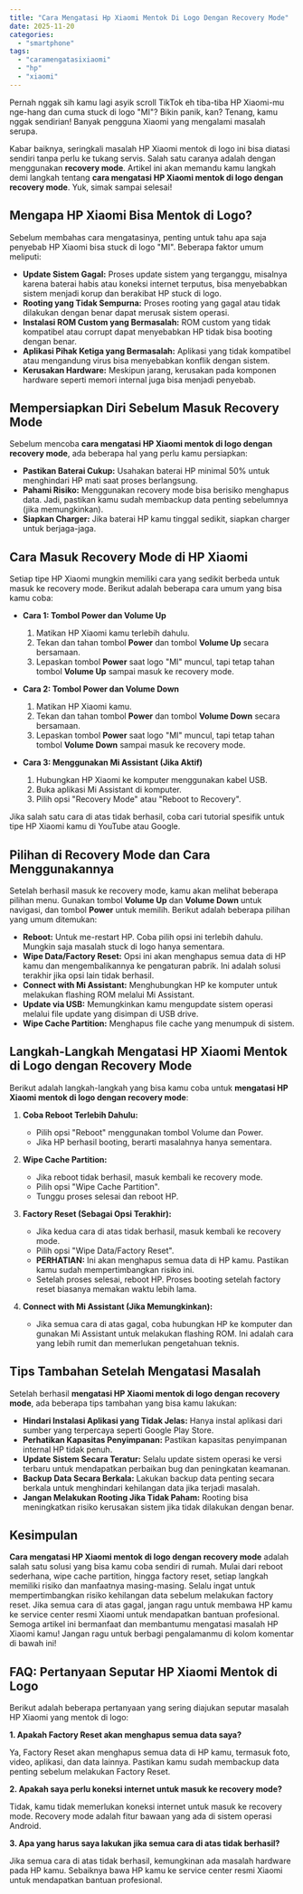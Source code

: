 ```yaml
---
title: "Cara Mengatasi Hp Xiaomi Mentok Di Logo Dengan Recovery Mode"
date: 2025-11-20
categories: 
  - "smartphone"
tags: 
  - "caramengatasixiaomi"
  - "hp"
  - "xiaomi"
---
```


Pernah nggak sih kamu lagi asyik scroll TikTok eh tiba-tiba HP Xiaomi-mu nge-hang dan cuma stuck di logo "MI"? Bikin panik, kan? Tenang, kamu nggak sendirian! Banyak pengguna Xiaomi yang mengalami masalah serupa.

Kabar baiknya, seringkali masalah HP Xiaomi mentok di logo ini bisa diatasi sendiri tanpa perlu ke tukang servis. Salah satu caranya adalah dengan menggunakan **recovery mode**. Artikel ini akan memandu kamu langkah demi langkah tentang **cara mengatasi HP Xiaomi mentok di logo dengan recovery mode**. Yuk, simak sampai selesai!

## Mengapa HP Xiaomi Bisa Mentok di Logo?

Sebelum membahas cara mengatasinya, penting untuk tahu apa saja penyebab HP Xiaomi bisa stuck di logo "MI". Beberapa faktor umum meliputi:

- **Update Sistem Gagal:** Proses update sistem yang terganggu, misalnya karena baterai habis atau koneksi internet terputus, bisa menyebabkan sistem menjadi korup dan berakibat HP stuck di logo.
- **Rooting yang Tidak Sempurna:** Proses rooting yang gagal atau tidak dilakukan dengan benar dapat merusak sistem operasi.
- **Instalasi ROM Custom yang Bermasalah:** ROM custom yang tidak kompatibel atau corrupt dapat menyebabkan HP tidak bisa booting dengan benar.
- **Aplikasi Pihak Ketiga yang Bermasalah:** Aplikasi yang tidak kompatibel atau mengandung virus bisa menyebabkan konflik dengan sistem.
- **Kerusakan Hardware:** Meskipun jarang, kerusakan pada komponen hardware seperti memori internal juga bisa menjadi penyebab.

## Mempersiapkan Diri Sebelum Masuk Recovery Mode

Sebelum mencoba **cara mengatasi HP Xiaomi mentok di logo dengan recovery mode**, ada beberapa hal yang perlu kamu persiapkan:

- **Pastikan Baterai Cukup:** Usahakan baterai HP minimal 50% untuk menghindari HP mati saat proses berlangsung.
- **Pahami Risiko:** Menggunakan recovery mode bisa berisiko menghapus data. Jadi, pastikan kamu sudah membackup data penting sebelumnya (jika memungkinkan).
- **Siapkan Charger:** Jika baterai HP kamu tinggal sedikit, siapkan charger untuk berjaga-jaga.

## Cara Masuk Recovery Mode di HP Xiaomi

Setiap tipe HP Xiaomi mungkin memiliki cara yang sedikit berbeda untuk masuk ke recovery mode. Berikut adalah beberapa cara umum yang bisa kamu coba:

- **Cara 1: Tombol Power dan Volume Up**
    
    1. Matikan HP Xiaomi kamu terlebih dahulu.
    2. Tekan dan tahan tombol **Power** dan tombol **Volume Up** secara bersamaan.
    3. Lepaskan tombol **Power** saat logo "MI" muncul, tapi tetap tahan tombol **Volume Up** sampai masuk ke recovery mode.
- **Cara 2: Tombol Power dan Volume Down**
    
    1. Matikan HP Xiaomi kamu.
    2. Tekan dan tahan tombol **Power** dan tombol **Volume Down** secara bersamaan.
    3. Lepaskan tombol **Power** saat logo "MI" muncul, tapi tetap tahan tombol **Volume Down** sampai masuk ke recovery mode.
- **Cara 3: Menggunakan Mi Assistant (Jika Aktif)**
    
    1. Hubungkan HP Xiaomi ke komputer menggunakan kabel USB.
    2. Buka aplikasi Mi Assistant di komputer.
    3. Pilih opsi "Recovery Mode" atau "Reboot to Recovery".

Jika salah satu cara di atas tidak berhasil, coba cari tutorial spesifik untuk tipe HP Xiaomi kamu di YouTube atau Google.

## Pilihan di Recovery Mode dan Cara Menggunakannya

Setelah berhasil masuk ke recovery mode, kamu akan melihat beberapa pilihan menu. Gunakan tombol **Volume Up** dan **Volume Down** untuk navigasi, dan tombol **Power** untuk memilih. Berikut adalah beberapa pilihan yang umum ditemukan:

- **Reboot:** Untuk me-restart HP. Coba pilih opsi ini terlebih dahulu. Mungkin saja masalah stuck di logo hanya sementara.
- **Wipe Data/Factory Reset:** Opsi ini akan menghapus semua data di HP kamu dan mengembalikannya ke pengaturan pabrik. Ini adalah solusi terakhir jika opsi lain tidak berhasil.
- **Connect with Mi Assistant:** Menghubungkan HP ke komputer untuk melakukan flashing ROM melalui Mi Assistant.
- **Update via USB:** Memungkinkan kamu mengupdate sistem operasi melalui file update yang disimpan di USB drive.
- **Wipe Cache Partition:** Menghapus file cache yang menumpuk di sistem.

## Langkah-Langkah Mengatasi HP Xiaomi Mentok di Logo dengan Recovery Mode

Berikut adalah langkah-langkah yang bisa kamu coba untuk **mengatasi HP Xiaomi mentok di logo dengan recovery mode**:

1. **Coba Reboot Terlebih Dahulu:**
    
    - Pilih opsi "Reboot" menggunakan tombol Volume dan Power.
    - Jika HP berhasil booting, berarti masalahnya hanya sementara.
2. **Wipe Cache Partition:**
    
    - Jika reboot tidak berhasil, masuk kembali ke recovery mode.
    - Pilih opsi "Wipe Cache Partition".
    - Tunggu proses selesai dan reboot HP.
3. **Factory Reset (Sebagai Opsi Terakhir):**
    
    - Jika kedua cara di atas tidak berhasil, masuk kembali ke recovery mode.
    - Pilih opsi "Wipe Data/Factory Reset".
    - **PERHATIAN:** Ini akan menghapus semua data di HP kamu. Pastikan kamu sudah mempertimbangkan risiko ini.
    - Setelah proses selesai, reboot HP. Proses booting setelah factory reset biasanya memakan waktu lebih lama.
4. **Connect with Mi Assistant (Jika Memungkinkan):**
    
    - Jika semua cara di atas gagal, coba hubungkan HP ke komputer dan gunakan Mi Assistant untuk melakukan flashing ROM. Ini adalah cara yang lebih rumit dan memerlukan pengetahuan teknis.

## Tips Tambahan Setelah Mengatasi Masalah

Setelah berhasil **mengatasi HP Xiaomi mentok di logo dengan recovery mode**, ada beberapa tips tambahan yang bisa kamu lakukan:

- **Hindari Instalasi Aplikasi yang Tidak Jelas:** Hanya instal aplikasi dari sumber yang terpercaya seperti Google Play Store.
- **Perhatikan Kapasitas Penyimpanan:** Pastikan kapasitas penyimpanan internal HP tidak penuh.
- **Update Sistem Secara Teratur:** Selalu update sistem operasi ke versi terbaru untuk mendapatkan perbaikan bug dan peningkatan keamanan.
- **Backup Data Secara Berkala:** Lakukan backup data penting secara berkala untuk menghindari kehilangan data jika terjadi masalah.
- **Jangan Melakukan Rooting Jika Tidak Paham:** Rooting bisa meningkatkan risiko kerusakan sistem jika tidak dilakukan dengan benar.

## Kesimpulan

**Cara mengatasi HP Xiaomi mentok di logo dengan recovery mode** adalah salah satu solusi yang bisa kamu coba sendiri di rumah. Mulai dari reboot sederhana, wipe cache partition, hingga factory reset, setiap langkah memiliki risiko dan manfaatnya masing-masing. Selalu ingat untuk mempertimbangkan risiko kehilangan data sebelum melakukan factory reset. Jika semua cara di atas gagal, jangan ragu untuk membawa HP kamu ke service center resmi Xiaomi untuk mendapatkan bantuan profesional. Semoga artikel ini bermanfaat dan membantumu mengatasi masalah HP Xiaomi kamu! Jangan ragu untuk berbagi pengalamanmu di kolom komentar di bawah ini!

## FAQ: Pertanyaan Seputar HP Xiaomi Mentok di Logo

Berikut adalah beberapa pertanyaan yang sering diajukan seputar masalah HP Xiaomi yang mentok di logo:

**1\. Apakah Factory Reset akan menghapus semua data saya?**

Ya, Factory Reset akan menghapus semua data di HP kamu, termasuk foto, video, aplikasi, dan data lainnya. Pastikan kamu sudah membackup data penting sebelum melakukan Factory Reset.

**2\. Apakah saya perlu koneksi internet untuk masuk ke recovery mode?**

Tidak, kamu tidak memerlukan koneksi internet untuk masuk ke recovery mode. Recovery mode adalah fitur bawaan yang ada di sistem operasi Android.

**3\. Apa yang harus saya lakukan jika semua cara di atas tidak berhasil?**

Jika semua cara di atas tidak berhasil, kemungkinan ada masalah hardware pada HP kamu. Sebaiknya bawa HP kamu ke service center resmi Xiaomi untuk mendapatkan bantuan profesional.
